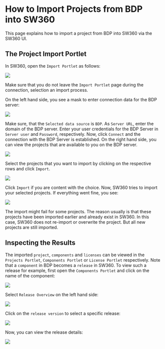 # How to Import Projects from BDP into SW360

This page explains how to import a project from BDP into SW360 via the SW360 UI. 

## The Project Import Portlet

In SW360, open the `Import Portlet` as follows:

![](./images/UCBDPImport/01_OpenImportPortlet.png)

Make sure that you do not leave the `Import Portlet` page during the connection, selection an import process.

On the left hand side, you see a mask to enter connection data for the BDP server:

![](./images/UCBDPImport/02_ImportPortlet.png)

Make sure, that the `Selected data source` is `BDP`. As `Server URL`, enter the domain of the BDP server.
Enter your user credentials for the BDP Server in `Server user` and `Password`, respectively.
Now, click `Connect` and the connection with the BDP Server is established. On the right hand side, you can view the projects 
that are available to you on the BDP server. 

![](./images/UCBDPImport/03_ConnectionEstablished.png)

Select the projects that you want to import by clicking on the respective rows and click `Import`.

![](./images/UCBDPImport/04_SelectProjects.png)

Click `Import` if you are content with the choice. Now, SW360 tries to import your selected projects. If everything went fine, you see:

![](./images/UCBDPImport/05_ImportSuccess.png)

The import might fail for some projects. The reason usually is that these projects have been imported earlier and already exist in SW360.
In this case, SW360 does not re-import or overwrite the project. But all new projects are still imported.

## Inspecting the Results

The imported `project`, `components` and `licenses` can be viewed in the `Projects Portlet`, `Components Portlet` or `License Portlet` respectively.
Note that a `component` in BDP becomes a `release` in SW360. To view such a release for example, first open the `Components Portlet` and click on the name of the component:

![](./images/UCBDPImport/06_SelectComponent.png)

Select `Release Overview` on the left hand side: 

![](./images/UCBDPImport/07_SelectReleaseOverview.png)

Click on the `release version` to select a specific release:

![](./images/UCBDPImport/08_SelectRelease.png)
 
Now, you can view the release details:

![](./images/UCBDPImport/09_ReleaseDetails.png)
 


 

